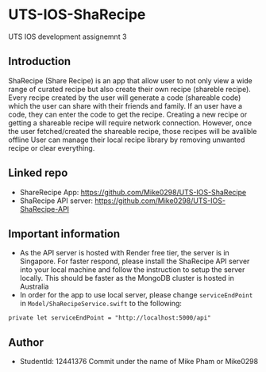 # UTS-IOS-ShaRecipe
UTS IOS development assignemnt 3

## Introduction
ShaRecipe (Share Recipe) is an app that allow user to not only view a wide range of curated recipe but also create their own recipe (shareble recipe). 
Every recipe created by the user will generate a code (shareable code) which the user can share with their friends and family.
If an user have a code, they can enter the code to get the recipe.
Creating a new recipe or getting a shareable recipe will require network connection. However, once the user fetched/created the shareable recipe, those recipes will be avalible offline
User can manage their local recipe library by removing unwanted recipe or clear everything.

## Linked repo
- ShareRecipe App: https://github.com/Mike0298/UTS-IOS-ShaRecipe
- ShaRecipe API server: https://github.com/Mike0298/UTS-IOS-ShaRecipe-API

## Important information
- As the API server is hosted with Render free tier, the server is in Singapore. For faster respond, please install the ShaRecipe API server into your local machine and follow the instruction to setup the server locally. This should be faster as the MongoDB cluster is hosted in Australia
- In order for the app to use local server, please change `serviceEndPoint` in `Model/ShaRecipeService.swift` to the following:
```
private let serviceEndPoint = "http://localhost:5000/api"
```

## Author
- StudentId: 12441376 Commit under the name of Mike Pham or Mike0298
